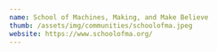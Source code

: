 ```yaml
---
name: School of Machines, Making, and Make Believe
thumb: /assets/img/communities/schoolofma.jpeg
website: https://www.schoolofma.org/
---
```

